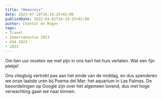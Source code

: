 ```yaml
---
title: "Heenreis"
date: 2023-07-19T16:14:25+02:00
publishDate: 2022-04-01T16:14:25+02:00
author: Chantal en Roger
tags:
- Travel
- Zomervakantie 2023
- USA 2023
- 2023
---
```


Om tien uur moeten we met pijn in ons hart het huis verlaten. Wat een fijn plekje!

Ons vliegtuig vertrekt pas aan het einde van de middag, en dus spenderen we onze laatste uren bij Poema del Mar: het aquarium in Las Palmas. De beoordelingen op Google zijn over het algemeen lovend, dus met hoge verwachting gaan we naar binnen.
